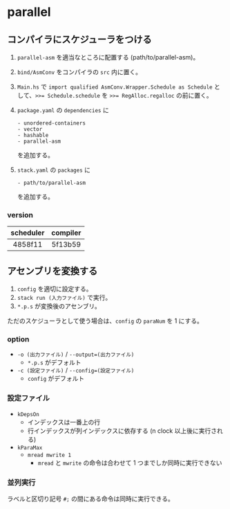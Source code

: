 # parallel

## コンパイラにスケジューラをつける
1. ``parallel-asm`` を適当なところに配置する (path/to/parallel-asm)。
1. ``bind/AsmConv`` をコンパイラの ``src`` 内に置く。
1. ``Main.hs`` で ``import qualified AsmConv.Wrapper.Schedule as Schedule`` として、``>>= Schedule.schedule`` を ``>>= RegAlloc.regalloc`` の前に置く。
1. ``package.yaml`` の ``dependencies`` に

    ```
    - unordered-containers
    - vector
    - hashable
    - parallel-asm
    ```

    を追加する。
1. ``stack.yaml`` の ``packages`` に

    ```
    - path/to/parallel-asm
    ```

    を追加する。

### version

| scheduler | compiler |
|:--:|:--:|
| 4858f11 | 5f13b59 |

## アセンブリを変換する
1. ``config`` を適切に設定する。
1. ``stack run (入力ファイル)`` で実行。
1. ``*.p.s`` が変換後のアセンブリ。

ただのスケジューラとして使う場合は、``config`` の ``paraNum`` を 1 にする。

### option
- ``-o (出力ファイル)`` / ``--output=(出力ファイル)``
    - ``*.p.s`` がデフォルト
- ``-c (設定ファイル)`` / ``--config=(設定ファイル)``
    - ``config`` がデフォルト

### 設定ファイル
- ``kDepsOn``
    - インデックスは一番上の行
    - 行インデックスが列インデックスに依存する (n clock 以上後に実行される)
- ``kParaMax``
    - ``mread mwrite 1``
        - ``mread`` と ``mwrite`` の命令は合わせて 1 つまでしか同時に実行できない

### 並列実行
ラベルと区切り記号 ``#;`` の間にある命令は同時に実行できる。
